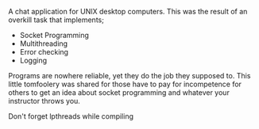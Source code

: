 A chat application for UNIX desktop computers.
This was the result of an overkill task that implements;
<ul>
	<li>Socket Programming</li>
	<li>Multithreading</li>
	<li>Error checking</li>
	<li>Logging</li>
</ul>

Programs are nowhere reliable, yet they do the job they supposed to. This little tomfoolery was shared for those have to pay for incompetence for others to get an idea about socket programming and whatever your instructor throws you.

Don't forget lpthreads while compiling
